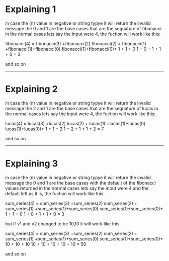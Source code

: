 
# Explaining 1

 in case the (n) value in negative or string typye it will return the invalid message
 the 0 and 1 are the base cases that are the segnature of fibonacci
 in the normal cases lets say the input were 4, the fuction will work like this:

 fibonacci(4) = fibonacci(3)                                  +fibonacci(2)
                fibonacci(2)        +      fibonacci(1)       +fibonacci(1)+fibonacci(0)
                fibonacci(1)+fibonacci(0)+       1            +      1     +     0
                     1      +     0      +       1            +      1     +     0       =        3

 and so on

----------------------------------------------------------------

# Explaining 2

 in case the (n) value in negative or string typye it will return the invalid message
 the 2 and 1 are the base cases that are the segnature of lucas
 in the normal cases lets say the input were 4, the fuction will work like this:

 lucas(4) =     lucas(3)                          +lucas(2)
                lucas(2)        +    lucas(1)     +lucas(1)+lucas(0)
                lucas(1)+lucas(0)+     1          +    1   +   2
                   1    +   2    +     1          +    1   +   2     =      7

 and so on

----------------------------------------------------------------

# Explaining 3

in case the (n) value in negative or string typye it will return the invalid message
the 0 and 1 are the base cases with the default of the fibonacci values returned
in the normal cases lets say the input were 4 and the default left as it is, the fuction will work like this:

sum_series(4) = sum_series(3)                                   +sum_series(2)
                sum_series(2)        +      sum_series(1)       +sum_series(1)+sum_series(0)
                sum_series(1)+sum_series(0)+       1            +       1     +      0
                     1       +     0       +       1            +       1     +      0       =        3

but if v1 and v2 changed to be 10,10 it will work like this 

sum_series(4) = sum_series(3)                                   +sum_series(2)
                sum_series(2)        +      sum_series(1)       +sum_series(1)+sum_series(0)
                sum_series(1)+sum_series(0)+       10           +      10     +      10
                     10      +     10      +       10           +      10     +      10       =        50

 and so on
